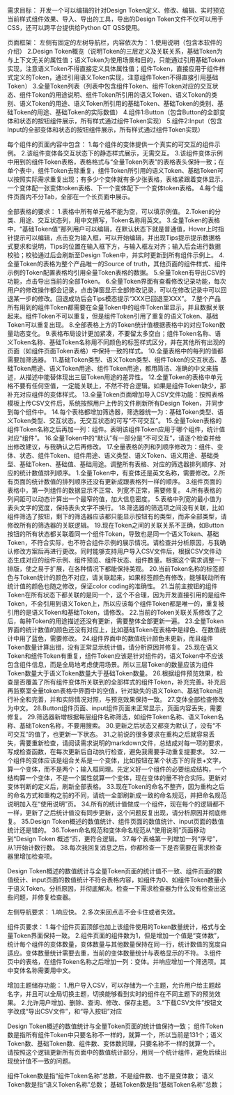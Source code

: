 需求目标：
开发一个可以编辑的针对Design Token定义、修改、编辑、实时预览当前样式组件效果、导入、导出的工具，导出的Design Token文件不仅可以用于CSS，还可以跨平台提供给Python QT QSS使用。

页面框架：
左侧有固定的左树导航栏，内容依次为：
    1.使用说明（包含本软件的介绍）
    2.Design Token概览（说明Token的三层定义及关联关系，基础Token为与上下文无关的属性值；语义Token为使用场景和目的，只能通过引用基础Token实现，注意语义Token不得直接定义具体属性值；组件Token，直接应用于组件样式定义的Token，通过引用语义Token实现，注意组件Token不得直接引用基础Token）
    3.全量Token列表（列表中包含组件Token、组件Token对应的交互状态、组件Token的用途说明、组件Token所引用的语义Token、语义Token的类别、语义Token的用途、语义Token所引用的基础Token、基础Token的类别、基础Token的用途、基础Token的实际数值）
    4.组件1:Button（包含Button的全部变体和状态的按钮组件展示，所有样式通过组件Token实现）
    5.组件2:Input（包含Input的全部变体和状态的按钮组件展示，所有样式通过组件Token实现）

每个组件的页面内容中包含：
1.每个组件的变体提供一个真实的可交互的组件示例。
2.该组件变体各交互状态下的静态样式展示，无需交互。
3.该组件变体示例中用到的组件Token表格，表格格式与“全量Token列表”的表格表头保持一致；在单个表中，组件Token去除重复，组件Token所引用的语义Token、基础Token可以按照实际需求重复出现；有多少个变体就有多少张表格，表格紧跟着变体显示，一个变体配一张变体token表格、下一个变体配下一个变体token表格。
4.每个组件页面内不分Tab，全部在一个长页面中展示。

全部表格的要求：
1.表格中所有单元格不能为空，可以填示例值。
2.Token的分类、用途、交互状态列，用中文撰写，Token名称用英文。
3.全量Token的表格中，“基础Token值”那列用户可以编辑，在默认状态下就是普通值，Hover上时指针提示可以编辑，点击变为输入框，可以开始编辑，并出现Tips提示提示数据格式要求和说明，Tips的位置在输入框下方，与输入框左对齐；输入后会进行数据校验；校验通过后会刷新至Design Token中，并实时更新到所有组件示例上。
4.全量Token的表格为整个产品唯一的Source of truth，其他页面的组件样式、组件示例的Token配置表格均引用全量Token表格的数据。
5.全量Token有导出CSV的功能，点击导出当前的全部Token。
6.全量Token界面有查看修改记录功能，每次用户的修改操作都会记录，点击弹窗显示全部修改记录，可以在修改记录中可以回退某一步的修改。回退成功后会Tips模态提示“XXX已回退至XXX”。
7.整个产品所有用到的组件Token都需要在全量Token中的组件Token里显示，并且数据关联起来。组件Token不可以重复，但是组件Token引用了重复的语义Token、基础Token可以重复出现。
8.全部表格上方的Token统计值根据表格中的对应Token数量动态变化。
9.表格布局设计更加紧凑，不要留太多空白；组件Token名称、语义Token名称、基础Token名称用不同颜色的标签样式区分，并在其他所有出现的页面（如组件页面Token表格）中保持一致的样式。
10.全量表格中的每列的值都需要加筛选器。
11.基础Token类型、语义Token类型、组件Token的交互状态、基础Token用途、语义Token用途、组件Token用途，都用简洁、准确的中文来描述，从描述中能替体现出三层Token用途的差异性。
12.全量Token的表格中单元格不要有任何空值，一定能关联上，不然不符合逻辑。如果是组件Token缺少，那补充对应组件的变体样式。
13.全量Token页面增加导入CSV文件功能：按照表格模板上传CSV文件后，系统按照用户上传的文件刷新所有Design Token，并同步到每个组件中。
14.每个表格都增加筛选器，筛选器统一为：基础Token类型、语义Token类型、交互状态。无交互状态的可写“不可交互”。
15.全量Token表格的组件Token名称之后再加一列：组件。表明该组件Token应用于哪个组件，统计值对应“组件”。
16.全量Token中的“默认”有一部分是“不可交互”，请逐个检查并给出修改建议，与我确认之后再修改。
17.全量表格的列和列顺序修改为：组件、变体、状态、组件Token、组件用途、语义类型、语义Token、语义用途、基础类型、基础Token、基础值、基础用途。调整所有表格、对应的筛选器排列顺序、对应的统计数值排列顺序。
1.全量Token中，有变体还是英文名称，需要修改。2.所有页面的统计数值的排列顺序还没有更新成跟表格列一样的顺序。
3.组件页面的表格中，第一列组件的数据显示不正常、列宽不正常，需要修复。
4.所有表格的列间距可以动态计算出一个最窄的值，加大信息密度。
5.表格中列宽的最小值为表头文字的宽度，保持表头文字不换行。
18.筛选器的筛选项之间没有关联，比如组件筛选了按钮，剩下的筛选器应该都只能显示按钮有的类型，而非全部类型，请修改所有的筛选器的关联逻辑。
19.现在Token之间的关联关系不正确，如Button按钮的所有状态都关联着同一个组件Token，导致也是同一个语义Token、基础Token，不符合实际，也不符合组件示例的展示情况。请检查并分析原因，与我确认修改方案后再进行更改。同时能够支持用户导入CSV文件后，根据CSV文件动态生成对应的组件示例、组件预览、组件状态、组件数量。根据这个需求调整一下排版，使之易于扩展，在各种情况下都能保持美观。
20.当前Token名称的标签颜色与Token统计的颜色不对应，请关联起来，如果标签颜色有修改，能够联动所有统计值的颜色也随之修改，保证color coding的准确性。
21.当前主按钮的组件Token在所有状态下都关联的是同一个，这个不合理，因为开发直接引用的是组件Token，不会引用到语义Token上，所以应该每个组件Token都是唯一的，重复被引用的是语义Token和基础Token，请修改。
22.当前的Token关联关系修改了之后，每种Token的用途描述还没有更新，需要整体全部更新一遍。
23.全量Token界面的统计数值的颜色还没有对应上，比如基础Token在表格中是绿色、在数值统计中用了蓝色，需要修改。
24.组件界面中的数值统计颜色未更新，而且组件Token数量计算出错，没有正常显示统计值，请分析原因并修复。
25.现在语义Token和组件Token有重复，组件Token应该是针对组件的，语义Token中不应该包含组件信息，而是全局地考虑使用场景。所以三层Token的数量应该为组件Token数量大于语义Token数量大于基础Token数量。
26.根据组件预览效果，检查是否覆盖了所有组件变体所关联到的全部样式的组件Token，补充完善。补充后再监察室全量token表格中界面中的空值，针对缺失的语义Token、基础Token进行补全和完善，并和实际情况对照，与预览效果保持一致。
27.变体全部检查修改为中文。
28.Button组件页面、input组件页面未正常显示，页面内容丢失，需要修复。
29.筛选器新增根据每层组件名称筛选，如组件Token名称、语义Token名称、基础Token名称，不要用搜索。
30.更新之后状态又都变为默认了，没有“不可交互”的值了，也更新一下状态。
31.之前说的很多要求在重构之后就容易丢失，需要重新检查，请阅读需求说明的markdown文件，总结成对每一项的要求，写成检查函数，在每次更新后自动执行检查，避免我需要手动重复提要求。
32.一个组件的变体应该是组合关系是一个变体，比如按钮在某个状态下的背景+文字，算一个变体，而不是两个；输入框同理。先定义好一个组件的必要组成结构，一个结构算一个变体，不是一个属性就算一个变体，现在变体的量不符合实际。更新对变体判断的定义后，刷新全部表格。
33.现在Token的命名不整齐，因为重构之后的命名方式和重构之前的不同，请统一全部刷新成一致的命名规范，并把命名规范说明加入在“使用说明”页。
34.所有的统计值做成一个组件，现在每个的逻辑都不一样，更新了之后统计值没有同步更新，这个问题反复出现，请分析原因并彻底修复。
35.Design Token概述的数值统计、组件页面的数值统计、input页面的数值统计还是错的。
36.Token命名规范和变体命名规范从“使用说明”页面移动到“Design Token 概述“页，更符合逻辑。
37.每个表格第一列增加一列“序号”，从1开始计数行数。
38.每次我回复消息之后，你都检查一下是否需要在需求检查器里增加检查项。

Design Token概述的数值统计与全量Token页面的统计值不一致、组件页面的数值统计、input页面的数值统计不符合表格内容，如组件为0、如组件Token数量小于语义Token。分析原因，并彻底解决。检查一下需求检查器为什么没有检查出这些问题，并修复检查器。

左侧导航要求：
1.响应快。
2.多次来回点击不会卡住或者失效。

组件页要求：
1.每个组件页面顶部也加上该组件使用的Token数量统计，格式与全量Token界面保持一致。
2.组件页面的组件数为1，但是增加一个值是“变体数”，统计每个组件的变体数量，变体数量与其他数量保持在同一行，统计数值的宽度自适应。变体数量统计需要去重，当前的变体数量统计与表格显示的不符。
3.组件页中的表格，在组件Token名称之后增加一列：变体。并响应增加一个筛选项。其中变体名称需要用中文。

增加主题储存功能：
1.用户导入CSV，可以存储为一个主题，允许用户给主题起名字，并且可以全局切换主题，切换能够看到实时的组件在不同主题下的预览效果。
2.允许用户增加、删除、查询、修改、保存主题。
3.“下载CSV文件”按钮文字改成“导出CSV文件”，和“导入按钮”对应

Design Token概述的数值统计与全量Token页面的统计值保持一致；
组件Token数是指所有组件Token中只要名称不一样的，就算一个，所以当前是131个；语义Token数、基础Token数、组件数、变体数同理，只要名称不一样的就算一个。
请按照这个逻辑更新所有页面中的数值统计部分，用同一个统计组件，避免后续出现统计值不一致的问题。

组件Token数是指“组件Token名称”总数，不是组件数、也不是变体数；
语义Token数是指“语义Token名称”总数；
基础Token数是指“基础Token名称”总数；